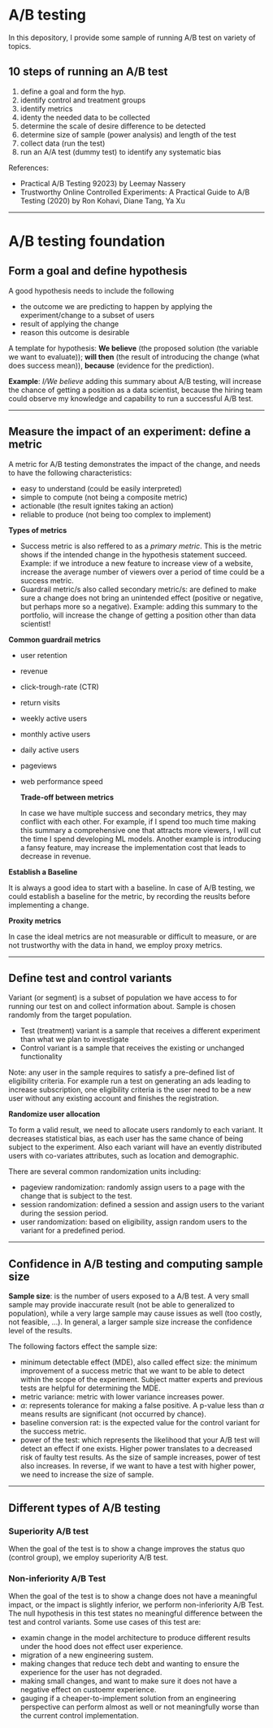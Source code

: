 # A/B testing

In this depository, I provide some sample of running A/B test on variety of topics.

## 10 steps of running an A/B test
1. define a goal and form the hyp.
2. identify control and treatment groups
3. identify metrics
4. identy the needed data to be collected
5. determine the scale of desire difference to be detected
6. determine size of sample (power analysis) and length of the test
7. collect data (run the test)
8. run an A/A test (dummy test) to identify any systematic bias

References:
- Practical A/B Testing 92023) by Leemay Nassery
- Trustworthy Online Controlled Experiments: A Practical Guide to A/B Testing (2020) by Ron Kohavi, Diane Tang, Ya Xu
---
# A/B testing foundation

## Form a goal and define hypothesis

A good hypothesis needs to include the following
- the outcome we are predicting to happen by applying the experiment/change to a subset of users
- result of applying the change
- reason this outcome is desirable

A template for hypothesis: __We believe__ (the proposed solution (the variable we want to evaluate)); __will then__ (the result of introducing the change (what does success mean)), __because__ (evidence for the prediction). 

__Example__: _I/We believe_ adding this summary about A/B testing, will increase the chance of getting a position as a data scientist, because the hiring team could observe my knowledge and capability to run a successful A/B test.

---

## Measure the impact of an experiment: define a metric

A metric for A/B testing demonstrates the impact of the change, and needs to have the following characteristics:
- easy to understand (could be easily interpreted)
- simple to compute (not being a composite metric)
- actionable (the result ignites taking an action)
- reliable to produce (not being too complex to implement)

__Types of metrics__

- Success metric is also reffered to as a _primary metric_. This is the metric shows if the intended change in the hypothesis statement succeed. Example: if we introduce a new feature to increase view of a website, increase the average number of viewers over a period of time could be a success metric.
- Guardrail metric/s also called secondary metric/s: are defined to make sure a change does not bring an unintended effect (positive or negative, but perhaps more so a negative). Example: adding this summary to the portfolio, will increase the change of getting a position other than data scientist!

__Common guardrail metrics__
- user retention
- revenue
- click-trough-rate (CTR)
- return visits
- weekly active users
- monthly active users
- daily active users
- pageviews
- web performance speed

  __Trade-off between metrics__

  In case we have multiple success and secondary metrics, they may conflict with each other. For example, if I spend too much time making this summary a comprehensive one that attracts more viewers, I will cut the time I spend developing ML models. Another example is introducing a fansy feature, may increase the implementation cost that leads to decrease in revenue. 
 
__Establish a Baseline__

It is always a good idea to start with a baseline. In case of A/B testing, we could establish a baseline for the metric, by recording the reuslts before implementing a change. 

__Proxity metrics__

In case the ideal metrics are not measurable or difficult to measure, or are not trustworthy with the data in hand, we employ proxy metrics. 

---

## Define test and control variants

Variant (or segment) is a subset of population we have access to for running our test on and collect information about. Sample is chosen randomly from the target population.
- Test (treatment) variant is a sample that receives a different experiment than what we plan to investigate
- Control variant is a sample that receives the existing or unchanged functionality

Note: any user in the sample requires to satisfy a pre-defined list of eligibility criteria. For example run a test on generating an ads leading to increase subscription, one eligibility criteria is the user need to be a new user without any existing account and finishes the registration.

__Randomize user allocation__

To form a valid result, we need to allocate users randomly to each variant. It decreases statistical bias, as each user has the same chance of being subject to the experiment. Also each variant will have an evently distributed users with co-variates attributes, such as location and demographic.

There are several common randomization units including: 
- pageview randomization: randomly assign users to a page with the change that is subject to the test.
- session randomization: defined a session and assign users to the variant during the session period.
- user randomization: based on eligibility, assign random users to the variant for a predefined period.


--- 

## Confidence in A/B testing and computing sample size

__Sample size__: is the number of users exposed to a A/B test. A very small sample may provide inaccurate result (not be able to generalized to population), while a very large sample may cause issues as well (too costly, not feasible, ...). In general, a larger sample size increase the confidence level of the results.

The following factors effect the sample size:
- minimum detectable effect (MDE), also called effect size: the minimum improvement of a success metric that we want to be able to detect within the scope of the experiment. Subject matter experts and previous tests are helpful for determining the MDE.
- metric variance: metric with lower variance increases power.
- $\alpha$: represents tolerance for making a false positive. A p-value less than $\alpha$ means results are significant (not occurred by chance).
- baseline conversion rat: is the expected value for the control variant for the success metric. 
- power of the test: which represents the likelihood that your A/B test will detect an effect if one exists. Higher power translates to a decreased risk of faulty test results. As the size of sample increases, power of test also increases. In reverse, if we want to have a test with higher power, we need to increase the size of sample.

---

## Different types of A/B testing

### Superiority A/B test

When the goal of the test is to show a change improves the status quo (control group), we employ superiority A/B test. 

### Non-inferiority A/B Test

When the goal of the test is to show a change does not have a meaningful impact, or the impact is slightly inferior, we perform non-inferiority A/B Test. The null hypothesis in this test states no meaningful difference between the test and control variants. Some use cases of this test are:
- examin change in the model architecture to produce different results under the hood does not effect user experience.
- migration of a new engineering sustem.
- making changes that reduce tech debt and wanting to ensure the experience for the user has not degraded.
- making small changes, and want to make sure it does not have a negative effect on custoemr experience.
- gauging if a cheaper-to-implement solution from an engineering perspective can perform almost as well or not meaningfully worse than the current control implementation.





